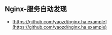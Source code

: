 ## Nginx-服务自动发现
- [https://github.com/yaozd/nginx.ha.example](https://github.com/yaozd/nginx.ha.example)